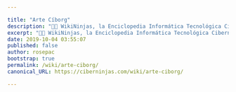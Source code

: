```yaml
---

title: "Arte Cíborg"
description: "👨‍💻 WikiNinjas, la Enciclopedia Informática Tecnológica Ciberninjas: Arte Cíborg"
excerpt: "👨‍💻 WikiNinjas, la Enciclopedia Informática Tecnológica Ciberninjas: Arte Cíborg"
date: 2019-10-04 03:55:07
published: false
author: rosepac
bootstrap: true
permalink: /wiki/arte-ciborg/
canonical_URL: https://ciberninjas.com/wiki/arte-ciborg/

---
```


<!-- https://en.wikipedia.org/wiki/Acrostic -->

